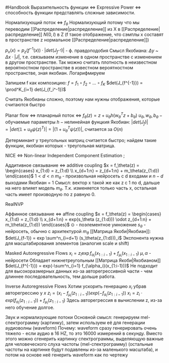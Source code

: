 #Handbook
Выразительность функции <=> Expressive Power <=> способность функции представлять сложные зависимости.

Нормализующий поток <=> $f_\theta$
Нормализующий потому что мы переводим [[Распределение|распределение]] из X в [[Распределение|распределение]] $N(0,I)$ в Z (f такое отображение, что сэмплы x составят в пространстве z нормальное [[Распределение|распределение]])

$p_x(x) = p_z(f^{-1}(x)) \cdot |det(J_{f^{-1}})|$ - ф. правдоподобия
Смысл Якобиана: $\Delta y$ ~ $\Delta x \cdot |J|$, т.е. связываем изменение в одном пространстве с изменением в другом пространстве. Так можно считать плотность в неизвестном вероятностном пространстве в известном вероятностном пространстве, зная якобиан. 
Логарифмируем 


Запишем f как композицию:
$f = f_1 ∘ f_2 ∘ ... ∘f_K$
$det(J_{f^{-1}}) = \prod^K_{i=1} det(J_{f_i^-1})$ 

Считать Якобианы сложно, поэтому нам нужны отображения, которые считаются быстро

Planar flow <=> планарный поток <=> $f_\theta(z) = z+ u_\theta h (w_\theta^T z + b_\theta)$
$u_\theta, w_\theta, b_\theta - \text{обучаемые параметры}$
$h - \text{нелинейная фунцкия}$ 
Якобиан: $|det(J_f)| = |det(\mathbb{1} + u_\theta \psi(z)^T)| = |(1 + u_\theta^T\psi(z))|$, считается за $O(n)$

Детерминант у треугольных матриц считается быстро; найдем такие функции, якобиан которых - треугольная матрица.


NICE <=> Non-linear Independent Component Estimation ; 

Аддитивное связывание <=> additive coupling
$x = f_\theta(z) = \begin{cases} x_{1:d} = z_{1:d} \\ x_{d+1:n} = z_{d+1:n} + m_\theta(z_{1:d}) \end{cases}$
$1 < d < n$
$m_\theta$ - произвольная нейросеть с d входами и $n-d$ выходами
Якобиан = 1
Смысл: вектор x такой же как z с 1 по d, дальше на него влияет модель $m_\theta$. Т.к. изменяется только часть x, остальная часть имеет производную по z равную 0.


RealNVP 

Аффинное связывание <=> affine coupling 
$x = f_\theta(z) = \begin{cases} x_{1:d} = z_{1:d} \\ x_{d+1:n} = exp(s_\theta (z_{1:d})) \odot z_{d+1:n} + m_\theta(z_{1:d}) \end{cases}$
$\odot$ - поэлементное умножение
$s_\theta$ - нейросеть, обычно с архитектурой $m_\theta$
[[Матрица Якоби|Якобиан]]:
$det(J_{f-1}) = exp \sum^n_{i=d+1} (s_\theta(z_{1:d}))_i$
Экспонента нужна для масштабирования элементов (аналогия scale и shift)



Masked Autoregressive Flows
$x_i = z_i \exp{f_{\alpha_i}(x_{1:i-1})} + f_{\mu_i}(x_{1:i-1})$
$\mu,\alpha$ - нейросети
Обладает нижнетреугольным [[Матрица Якоби|Якобианом]]
$det(J_{f^{-1}}) = exp(-\sum^n_{i=1} f_{\alpha_i}(x_{1:i-1}))$
Не подходит для высокоразмерных данных из-за авторегрессивной части - чем длиннее последовательность, тем дольше работа.

Inverse Autoregressive Flows
Хотим ускорить генерацию $x_i$ убрав авторегрессию у $x$
$z_i = (x_i - f_{\mu_i}(z_{1:i-1})) exp(-f_{\alpha_i}(z_{1:i-1}))$
$x_i = z_i \cdot exp (f_{\alpha_i}(z_{1:i-1})) + f_{\mu_i}(z_{1:i-1})$
Здесь авторегрессия в вычислении z, из-за него обучение долгое.


Звук и нормализующие потоки
Основной смысл: генерируем mel-спектрограмму (картинку), затем используем её для генерации аудиоволны (waveform)
Почему: waveform сразу генерировать очень тяжело - если аудио в 16 HZ, то это 16000 измерений в секунду. Вместо этого можно сгенерить картинку спектрограммы, выделяющую важные для человеческого слуха частоты (mel-спектрограмму) (остальные частоты на картинке будут подавлены из-за маленького масштаба), и потом на основе неё генерить waveform как по чертежу
